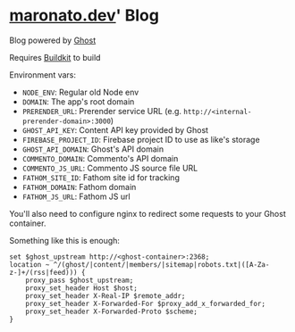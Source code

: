 # [maronato.dev](maronato.dev)' Blog

Blog powered by [Ghost](https://ghost.io/)

Requires [Buildkit](https://docs.docker.com/develop/develop-images/build_enhancements/) to build

Environment vars:

- `NODE_ENV`: Regular old Node env
- `DOMAIN`: The app's root domain
- `PRERENDER_URL`: Prerender service URL (e.g. `http://<internal-prerender-domain>:3000`)
- `GHOST_API_KEY`: Content API key provided by Ghost
- `FIREBASE_PROJECT_ID`: Firebase project ID to use as like's storage
- `GHOST_API_DOMAIN`: Ghost's API domain
- `COMMENTO_DOMAIN`: Commento's API domain
- `COMMENTO_JS_URL`: Commento JS source file URL
- `FATHOM_SITE_ID`: Fathom site id for tracking
- `FATHOM_DOMAIN`: Fathom domain
- `FATHOM_JS_URL`: Fathom JS url


You'll also need to configure nginx to redirect some requests to your Ghost container.

Something like this is enough:
```
set $ghost_upstream http://<ghost-container>:2368;
location ~ ^/(ghost/|content/|members/|sitemap|robots.txt|([A-Za-z-]+/(rss|feed))) {
    proxy_pass $ghost_upstream;
    proxy_set_header Host $host;
    proxy_set_header X-Real-IP $remote_addr;
    proxy_set_header X-Forwarded-For $proxy_add_x_forwarded_for;
    proxy_set_header X-Forwarded-Proto $scheme;
}
```
